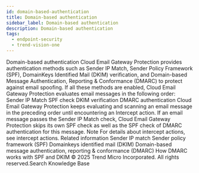 ```yaml
---
id: domain-based-authentication
title: Domain-based authentication
sidebar_label: Domain-based authentication
description: Domain-based authentication
tags:
  - endpoint-security
  - trend-vision-one
---
```


 Domain-based authentication Cloud Email Gateway Protection provides authentication methods such as Sender IP Match, Sender Policy Framework (SPF), DomainKeys Identified Mail (DKIM) verification, and Domain-based Message Authentication, Reporting & Conformance (DMARC) to protect against email spoofing. If all these methods are enabled, Cloud Email Gateway Protection evaluates email messages in the following order: Sender IP Match SPF check DKIM verification DMARC authentication Cloud Email Gateway Protection keeps evaluating and scanning an email message in the preceding order until encountering an Intercept action. If an email message passes the Sender IP Match check, Cloud Email Gateway Protection skips its own SPF check as well as the SPF check of DMARC authentication for this message. Note For details about intercept actions, see intercept actions. Related information Sender IP match Sender policy framework (SPF) Domainkeys identified mail (DKIM) Domain-based message authentication, reporting & conformance (DMARC) How DMARC works with SPF and DKIM © 2025 Trend Micro Incorporated. All rights reserved.Search Knowledge Base